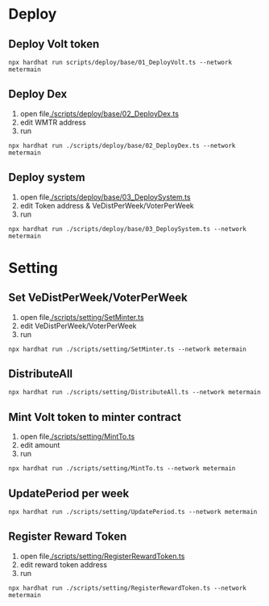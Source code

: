 # Deploy
## Deploy Volt token
```
npx hardhat run scripts/deploy/base/01_DeployVolt.ts --network metermain
```
## Deploy Dex 
1. open file[./scripts/deploy/base/02_DeployDex.ts](./scripts/deploy/base/02_DeployDex.ts)
2. edit WMTR address
3. run
```
npx hardhat run ./scripts/deploy/base/02_DeployDex.ts --network metermain
```
## Deploy system
1. open file[./scripts/deploy/base/03_DeploySystem.ts](./scripts/deploy/base/03_DeploySystem.ts)
2. edit Token address & VeDistPerWeek/VoterPerWeek
3. run
```
npx hardhat run ./scripts/deploy/base/03_DeploySystem.ts --network metermain
```

# Setting
## Set VeDistPerWeek/VoterPerWeek
1. open file[./scripts/setting/SetMinter.ts](./scripts/setting/SetMinter.ts)
2. edit VeDistPerWeek/VoterPerWeek
3. run
```
npx hardhat run ./scripts/setting/SetMinter.ts --network metermain
```
## DistributeAll
```
npx hardhat run ./scripts/setting/DistributeAll.ts --network metermain
```
## Mint Volt token to minter contract
1. open file[./scripts/setting/MintTo.ts](./scripts/setting/MintTo.ts)
2. edit amount
3. run
```
npx hardhat run ./scripts/setting/MintTo.ts --network metermain
```

## UpdatePeriod per week
```
npx hardhat run ./scripts/setting/UpdatePeriod.ts --network metermain
```
## Register Reward Token
1. open file[./scripts/setting/RegisterRewardToken.ts](./scripts/setting/RegisterRewardToken.ts)
2. edit reward token address
3. run
```
npx hardhat run ./scripts/setting/RegisterRewardToken.ts --network metermain
```



